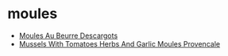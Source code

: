 # moules

 * [Moules Au Beurre Descargots](index/m/moules-au-beurre-descargots-102100.json)
 * [Mussels With Tomatoes Herbs And Garlic Moules Provencale](index/m/mussels-with-tomatoes-herbs-and-garlic-moules-provencale-103953.json)

